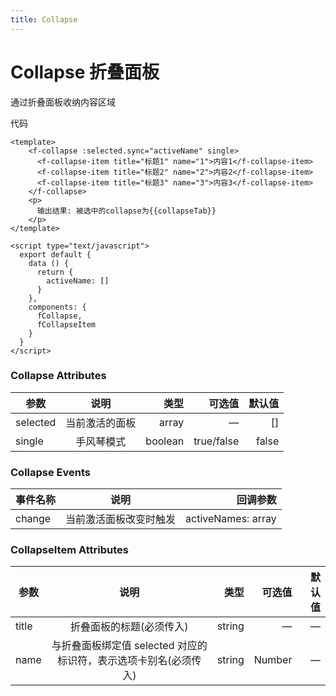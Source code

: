 ```yaml
---
title: Collapse
---
```

# Collapse 折叠面板
通过折叠面板收纳内容区域

<ClientOnly>
  <collapse-demo-1></collapse-demo-1>
  <collapse-demo-2></collapse-demo-2>
</ClientOnly>

代码
```JS
<template>
    <f-collapse :selected.sync="activeName" single>
      <f-collapse-item title="标题1" name="1">内容1</f-collapse-item>
      <f-collapse-item title="标题2" name="2">内容2</f-collapse-item>
      <f-collapse-item title="标题3" name="3">内容3</f-collapse-item>
    </f-collapse>
    <p>
      输出结果: 被选中的collapse为{{collapseTab}}
    </p>
</template>

<script type="text/javascript">
  export default {
    data () {
      return {
        activeName: []
      }
    },
    components: {
      fCollapse,
      fCollapseItem
    }
  }
</script>
```

### Collapse Attributes
| 参数        | 说明           | 类型  |  可选值 |  默认值     |
| ------------- |:-------------:| -----:| -----:| -----:|
| selected     | 当前激活的面板| array | —  | []|
| single     | 手风琴模式| boolean | true/false  | false|


### Collapse Events
| 事件名称        | 说明           | 回调参数    |
| ------------- |:-------------:| -----:| 
| change     | 当前激活面板改变时触发 | activeNames: array |


### CollapseItem Attributes
| 参数        | 说明           | 类型  |  可选值 |  默认值|
| ------------- |:-------------:| -----:| -----:| -----:|
| title      | 折叠面板的标题(必须传入) | string | —  | —|
| name | 与折叠面板绑定值 selected 对应的标识符，表示选项卡别名(必须传入) |string|Number |—|—  |
